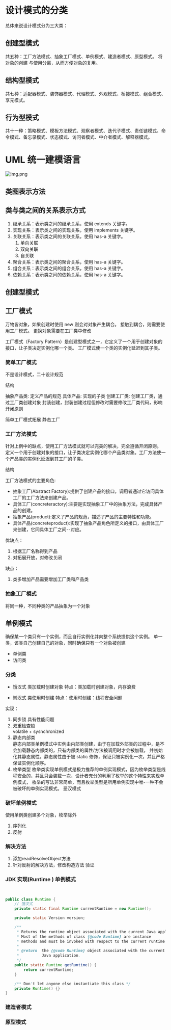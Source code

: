 # 设计模式的分类
总体来说设计模式分为三大类：

## 创建型模式
共五种：工厂方法模式、抽象工厂模式、单例模式、建造者模式、原型模式。
将对象的创建 与使用分离，从而方便对象的复用。
## 结构型模式
共七种：适配器模式、装饰器模式、代理模式、外观模式、桥接模式、组合模式、享元模式。
## 行为型模式
共十一种：策略模式、模板方法模式、观察者模式、迭代子模式、责任链模式、命令模式、备忘录模式、状态模式、访问者模式、中介者模式、解释器模式。


# UML 统一建模语言
![img.png](img.png)

## 类图表示方法

## 类与类之间的关系表示方式
1. 继承关系：表示类之间的继承关系，使用 extends 关键字。
2. 实现关系：表示类之间的实现关系，使用 implements 关键字。
3. 关联关系：表示类之间的关联关系，使用 has-a 关键字。
   1. 单向关联
   2. 双向关联
   3. 自关联
4. 聚合关系：表示类之间的聚合关系，使用 has-a 关键字。
5. 组合关系：表示类之间的组合关系，使用 has-a 关键字。
6. 依赖关系：表示类之间的依赖关系，使用 has-a 关键字。

## 创建型模式


## 工厂模式
万物皆对象，如果创建时使用 new 则会对对象产生耦合。 接触到耦合，则需要使用工厂模式。
更换对象需要在工厂类中修改

工厂模式（Factory Pattern）是创建型模式之一，它定义了一个用于创建对象的接口，让子类决定实例化哪一个类。
工厂模式使一个类的实例化延迟到其子类。
### 简单工厂模式
不是设计模式，二十设计规范

结构

抽象产品类: 定义产品的规范
具体产品: 实现的子类
创建工厂类: 创建工厂类，通过工厂类创建对象
封装创建，封装创建过程但修改时需要修改工厂类代码，影响开闭原则

简单工厂模式拓展 静态工厂
### 工厂方法模式
针对上例中的缺点，使用工厂方法模式就可以完美的解决，完全遵循开闭原则。
定义一个用于创建对象的接口，让子类决定实例化哪个产品类对象。工厂方法使一个产品类的实例化延迟到其工厂的子类。

结构

工厂方法模式的主要角色:
* 抽象工厂(Abstract Factory):提供了创建产品的接口，调用者通过它访问具体工厂的工厂方法来创建产品。
* 具体工厂(concreteractory):主要是实现抽象工厂中的抽象方法，完成具体产品的创建。
* 抽象产品(product):定义了产品的规范，描述了产品的主要特性和功能。
* 具体产品(concreteproduct):实现了抽象产品角色所定义的接口，由具体工厂来创建，它同具体工厂之间--对应。

优缺点：
1. 根据工厂名称得到产品
2. 对拓展开放，对修改关闭

缺点：
1. 类多增加产品需要增加工厂类和产品类

### 抽象工厂模式
将同一种，不同种类的产品抽象为一个对象

## 单例模式
确保某一个类只有一个实例，而且自行实例化并向整个系统提供这个实例。
单一类，该类自己创建自己的对象，同时确保只有一个对象被创建
* 单例类
* 访问类

### 分类
* 饿汉式 类加载时创建对象 特点：类加载时创建对象，内存浪费

* 懒汉式 类使用时创建   特点：使用时创建：线程安全问题

实现：
1. 同步锁 
具有性能问题
2. 双重检查锁  
volatile + sysnchronized
3. 静态内部类  
静态内部类单例模式中实例由内部类创建，由于在加载外部类的过程中，是不会加载静态内部类的，只有内部类的属性/方法被调用时才会被加载，
并初始化其静态属性。静态属性由于被 static 修饰，保证只被实例化一次，并且严格保证实例化顺序。
4. 枚举类型 
枚举类实现单例模式是极力推荐的单例实现模式，因为枚举类型是线程安全的，并且只会装载一次，设计者充分的利用了枚举的这个特性来实现单例模式，
枚举的写法非常简单，而且枚举类型是所用单例实现中唯-一种不会被破坏的单例实现模式。 恶汉模式


### 破坏单例模式
使用单例类创建多个对象，枚举除外
1. 序列化
2. 反射
### 解决方法
1. 添加readResolveObject方法
2. 针对反射的解决方法，修改构造方法 验证

### JDK 实现(Runtime ) 单例模式
```java


public class Runtime {
    // 饿汉式
    private static final Runtime currentRuntime = new Runtime();

    private static Version version;

    /**
     * Returns the runtime object associated with the current Java application.
     * Most of the methods of class {@code Runtime} are instance
     * methods and must be invoked with respect to the current runtime object.
     *
     * @return  the {@code Runtime} object associated with the current
     *          Java application.
     */
    public static Runtime getRuntime() {
        return currentRuntime;
    }

    /** Don't let anyone else instantiate this class */
    private Runtime() {}
}
```
### 建造者模式
### 原型模式